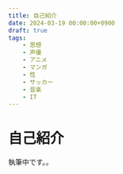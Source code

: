 ```yaml
---
title: 自己紹介
date: 2024-03-19 00:00:00+0900
draft: true
tags:
    - 思想
    - 声優
    - アニメ
    - マンガ
    - 性
    - サッカー
    - 音楽
    - IT
---
```


# 自己紹介

執筆中です。。
